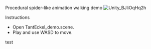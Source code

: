 Procedural spider-like animation walking demo
![Unity_BJliOqHq2h](https://github.com/snorulf/TantEckel/assets/3111080/cfc10cff-8311-484a-a389-657b9b553268)

Instructions
- Open TantEckel_demo.scene.
- Play and use WASD to move.

test
